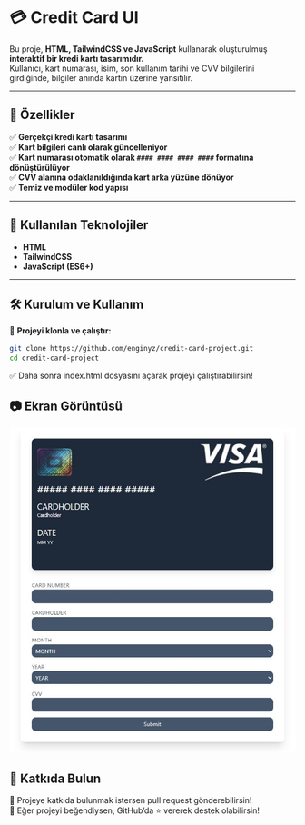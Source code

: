 # 💳 Credit Card UI  

Bu proje, **HTML, TailwindCSS ve JavaScript** kullanarak oluşturulmuş **interaktif bir kredi kartı tasarımıdır.**  
Kullanıcı, kart numarası, isim, son kullanım tarihi ve CVV bilgilerini girdiğinde, bilgiler anında kartın üzerine yansıtılır.  

---

## 🚀 Özellikler  
✅ **Gerçekçi kredi kartı tasarımı**  
✅ **Kart bilgileri canlı olarak güncelleniyor**  
✅ **Kart numarası otomatik olarak `#### #### #### ####` formatına dönüştürülüyor**  
✅ **CVV alanına odaklanıldığında kart arka yüzüne dönüyor**  
✅ **Temiz ve modüler kod yapısı**  

---

## 📌 Kullanılan Teknolojiler  
- **HTML**  
- **TailwindCSS**  
- **JavaScript (ES6+)**  

---

## 🛠️ Kurulum ve Kullanım  
📌 **Projeyi klonla ve çalıştır:**  
```sh
git clone https://github.com/enginyz/credit-card-project.git
cd credit-card-project
```   

✅ Daha sonra index.html dosyasını açarak projeyi çalıştırabilirsin!   

## 📷 Ekran Görüntüsü    

![Kredi Kartı UI](assets/credit-cart-project.JPG)   

## 🤝 Katkıda Bulun   
🚀 Projeye katkıda bulunmak istersen pull request gönderebilirsin!   
🌟 Eğer projeyi beğendiysen, GitHub’da ⭐ vererek destek olabilirsin!   